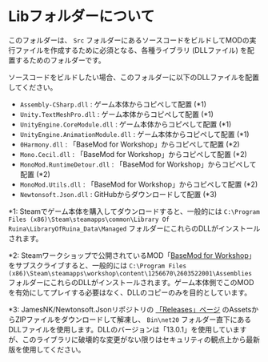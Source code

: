 # Libフォルダーについて

このフォルダーは、 `Src` フォルダーにあるソースコードをビルドしてMODの実行ファイルを作成するために必須となる、各種ライブラリ (DLLファイル) を配置するためのフォルダーです。

ソースコードをビルドしたい場合、このフォルダーに以下のDLLファイルを配置してください。

- `Assembly-CSharp.dll` : ゲーム本体からコピペして配置 (\*1)
- `Unity.TextMeshPro.dll` : ゲーム本体からコピペして配置 (\*1)
- `UnityEngine.CoreModule.dll` : ゲーム本体からコピペして配置 (\*1)
- `UnityEngine.AnimationModule.dll` : ゲーム本体からコピペして配置 (\*1)
- `0Harmony.dll` : 「BaseMod for Workshop」からコピペして配置 (\*2)
- `Mono.Cecil.dll` : 「BaseMod for Workshop」からコピペして配置 (\*2)
- `MonoMod.RuntimeDetour.dll` : 「BaseMod for Workshop」からコピペして配置 (\*2)
- `MonoMod.Utils.dll` : 「BaseMod for Workshop」からコピペして配置 (\*2)
- `Newtonsoft.Json.dll` : GitHubからダウンロードして配置 (\*3)

\*1: Steamでゲーム本体を購入してダウンロードすると、一般的には `C:\Program Files (x86)\Steam\steamapps\common\Library Of Ruina\LibraryOfRuina_Data\Managed` フォルダーにこれらのDLLがインストールされます。

\*2: Steamワークショップで公開されているMOD「[BaseMod for Workshop](https://steamcommunity.com/sharedfiles/filedetails/?id=2603522001)」をサブスクライブすると、一般的には `C:\Program Files (x86)\Steam\steamapps\workshop\content\1256670\2603522001\Assemblies` フォルダーにこれらのDLLがインストールされます。ゲーム本体側でこのMODを有効にしてプレイする必要はなく、DLLのコピーのみを目的としています。

\*3: JamesNK/Newtonsoft.Jsonリポジトリの [「Releases」ページ](https://github.com/JamesNK/Newtonsoft.Json/releases) のAssetsからZIPファイルをダウンロードして解凍し、 `Bin\net20` フォルダー直下にあるDLLファイルを使用します。DLLのバージョンは「13.0.1」を使用していますが、このライブラリに破壊的な変更がない限りはセキュリティの観点上から最新版を使用してください。
